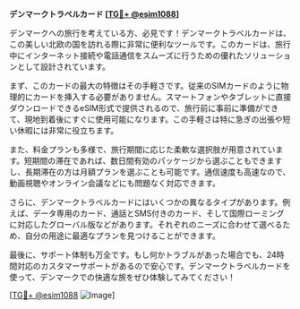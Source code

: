 **デンマークトラベルカード [[TG💪+ @esim1088](https://t.me/s/esim1088)]**

デンマークへの旅行を考えている方、必見です！デンマークトラベルカードは、この美しい北欧の国を訪れる際に非常に便利なツールです。このカードは、旅行中にインターネット接続や電話通信をスムーズに行うための優れたソリューションとして設計されています。

まず、このカードの最大の特徴はその手軽さです。従来のSIMカードのように物理的にカードを挿入する必要がありません。スマートフォンやタブレットに直接ダウンロードできるeSIM形式で提供されるので、旅行前に事前に準備ができて、現地到着後にすぐに使用可能になります。この手軽さは特に急ぎの出張や短い休暇には非常に役立ちます。

また、料金プランも多様で、旅行期間に応じた柔軟な選択肢が用意されています。短期間の滞在であれば、数日間有効のパッケージから選ぶこともできますし、長期滞在の方は月額プランを選ぶことも可能です。通信速度も高速なので、動画視聴やオンライン会議などにも問題なく対応できます。

さらに、デンマークトラベルカードにはいくつかの異なるタイプがあります。例えば、データ専用のカード、通話とSMS付きのカード、そして国際ローミングに対応したグローバル版などがあります。それぞれのニーズに合わせて選べるため、自分の用途に最適なプランを見つけることができます。

最後に、サポート体制も万全です。もし何かトラブルがあった場合でも、24時間対応のカスタマーサポートがあるので安心です。デンマークトラベルカードを使って、デンマークでの快適な旅をぜひ体験してみてください！

[[TG💪+ @esim1088](https://t.me/s/esim1088) ![Image](https://i.postimg.cc/Y0z9fWf4/image.png)]